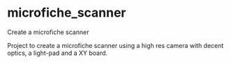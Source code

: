 # microfiche_scanner
Create a microfiche scanner

Project to create a microfiche scanner using a high res camera with decent optics, a light-pad and a XY board.
